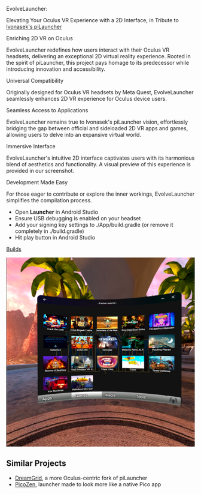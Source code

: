 EvolveLauncher: 

Elevating Your Oculus VR Experience with a 2D Interface, in Tribute to [lvonasek's piLauncher](https://github.com/lvonasek/QuestPiLauncher)

Enriching 2D VR on Oculus

EvolveLauncher redefines how users interact with their Oculus VR headsets, delivering an exceptional 2D virtual reality experience.
Rooted in the spirit of piLauncher, this project pays homage to its predecessor while introducing innovation and accessibility.

Universal Compatibility

Originally designed for Oculus VR headsets by Meta Quest, EvolveLauncher seamlessly enhances 2D VR experience for Oculus device users.

Seamless Access to Applications

EvolveLauncher remains true to lvonasek's piLauncher vision, effortlessly bridging the gap between official and sideloaded 2D VR apps and games, allowing users to delve into an expansive virtual world.

Immersive Interface

EvolveLauncher's intuitive 2D interface captivates users with its harmonious blend of aesthetics and functionality. 
A visual preview of this experience is provided in our screenshot.

Development Made Easy

For those eager to contribute or explore the inner workings, EvolveLauncher simplifies the compilation process. 
* Open **Launcher** in Android Studio
* Ensure USB debugging is enabled on your headset
* Add your signing key settings to ./App/build.gradle (or remove it completely in ./build.gradle)
* Hit play button in Android Studio

[Builds](https://github.com/JarJarBlinkz/Evolve_Launcher/releases)

![Screenshot](https://github.com/JarJarBlinkz/Evolve_Launcher/blob/main/Screenshot.png)

## Similar Projects
* [DreamGrid](https://github.com/basti564/DreamGrid), a more Oculus-centric fork of piLauncher
* [PicoZen](https://github.com/barnabwhy/PicoZen), launcher made to look more like a native Pico app

